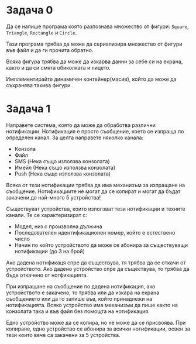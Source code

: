 # Задача 0

Да се напише програма която разпознава множество от фигури:
`Square`, `Triangle`, `Rectangle` и `Circle`.

Тази програма трябва да може да сериализира множество от фигури във файл и да ги прочита обратно.

Всяка фигура трябва да може да изкарва данни за себе си на екрана, както и да си смята обиколката и лицето.

Имплементирайте динамичен контейнер(масив), който да може да съхранява такива фигури.

# Задача 1

Направете система, която да може да обработва различни нотификации. Нотификация е просто съобщение, което се изпраща по определен канал. За целта направете няколко канала:

- Конзола
- Файл
- SMS (Нека също използва конзолата)
- Имейл (Нека също използва конзолата)
- Push (Нека също използва конзолата)

Всяка от тези нотификации трябва да има механизъм за изпращане на съобщение.
Нотификациите не могат да се копират и могат да бъдат закачени до най-много 5 устройства!

Съществуват устройства, които използват тези нотификации и техните канали. Те се характеризират с:

- Модел, низ с произволна дължина
- Последователен идентификационен номер, който е естествено число
- Начин по който устройството да може се абонира за съществуващи нотификации (до 3 на брой)

Ако дадена нотификаця спре да съществува, тя трябва да се откачи от устройството.
Ако дадено устройство спре да съществува, то трябва да бъде откачено от нотфикацията.

При изпращане на съобщение по дадена нотификация, ако устройството е закачено, то трябва или да изкара на екрана съобщението или да го запише във, който принадлежи на нотификацията. Всяко устройство има механизъм да пише както на конзолата така и във файл без помощта на нотификация.

Едно устройство може да се копира, но не може да се присвоява. При копиране, едно устройство се абонира за всички нотификации, освен за тези които вече са закачени за 5 устройства.
